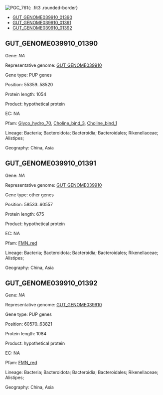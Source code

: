 ![PGC_761](../static/images/Clusters_figure/PGC_761.jpg){: .fit3 .rounded-border}

<ul id="myTab" class="nav nav-tabs">
  <li class="active">
        <a href="#tab1" data-toggle="tab">GUT_GENOME039910_01390</a>
  </li>
<li><a href="#tab2" data-toggle="tab">GUT_GENOME039910_01391</a></li>
<li><a href="#tab3" data-toggle="tab">GUT_GENOME039910_01392</a></li>
</ul>

<div id="myTabContent" class="tab-content">
  <div class="tab-pane fade in active" id="tab1">

<h2 id="GUT_GENOME039910_01390">GUT_GENOME039910_01390</h2>
<p>Gene: <em>NA</em>
<p>Representative genome: <a href="https://www.ebi.ac.uk/metagenomics/genomes/MGYG-HGUT-02007">GUT_GENOME039910</a></p>
<p>Gene type: PUP genes</p>
<p>Position: 55359..58520</p>
<p>Protein length: 1054</p>
<p>Product: hypothetical protein</p>
<p>EC: NA</p>
<p>Pfam: <a href="http://pfam.xfam.org/family/Glyco_hydro_70">Glyco_hydro_70</a>, <a href="http://pfam.xfam.org/family/Choline_bind_3">Choline_bind_3</a>, <a href="http://pfam.xfam.org/family/Choline_bind_1">Choline_bind_1</a></p>
<p>Lineage: Bacteria; Bacteroidota; Bacteroidia; Bacteroidales; Rikenellaceae; Alistipes; </p>
<p>Geography: China, Asia</p>
  </div>

  <div class="tab-pane fade" id="tab2">

<h2 id="GUT_GENOME039910_01391">GUT_GENOME039910_01391</h2>
<p>Gene: <em>NA</em></p>
<p>Representative genome: <a href="https://www.ebi.ac.uk/metagenomics/genomes/MGYG-HGUT-02007">GUT_GENOME039910</a></p>
<p>Gene type: other genes</p>
<p>Position: 58533..60557</p>
<p>Protein length: 675</p>
<p>Product: hypothetical protein</p>
<p>EC: NA</p>
<p>Pfam: <a href="http://pfam.xfam.org/family/FMN_red">FMN_red</a></p>

<p>Lineage: Bacteria; Bacteroidota; Bacteroidia; Bacteroidales; Rikenellaceae; Alistipes; </p>
<p>Geography: China, Asia</p>

  </div>
  <div class="tab-pane fade" id="tab3">

<h2 id="GUT_GENOME039910_01392">GUT_GENOME039910_01392</h2>
<p>Gene: <em>NA</em></p>
<p>Representative genome: <a href="https://www.ebi.ac.uk/metagenomics/genomes/MGYG-HGUT-02007">GUT_GENOME039910</a></p>
<p>Gene type: PUP genes</p>
<p>Position: 60570..63821</p>
<p>Protein length: 1084</p>
<p>Product: hypothetical protein</p>
<p>EC: NA</p>
<p>Pfam: <a href="http://pfam.xfam.org/family/FMN_red">FMN_red</a></p>

<p>Lineage: Bacteria; Bacteroidota; Bacteroidia; Bacteroidales; Rikenellaceae; Alistipes; </p>
<p>Geography: China, Asia</p>

  </div>
</div>
